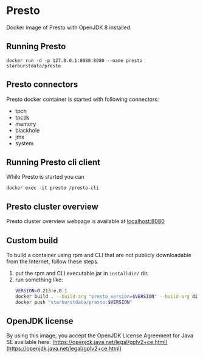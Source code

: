 # Presto
           
Docker image of Presto with OpenJDK 8 installed.

## Running Presto

    docker run -d -p 127.0.0.1:8080:8080 --name presto starburstdata/presto

## Presto connectors

Presto docker container is started with following connectors:
* tpch
* tpcds
* memory
* blackhole
* jmx
* system

## Running Presto cli client

While Presto is started you can

    docker exec -it presto /presto-cli

## Presto cluster overview

Presto cluster overview webpage is available at [localhost:8080](http://localhost:8080)

## Custom build

To build a container using rpm and CLI that are not publicly downloadable from the Internet, follow these steps.

1. put the rpm and CLI executable jar in `installdir/` dir.
2. run something like:
   ```bash
   VERSION=0.213-e.0.1
   docker build . --build-arg "presto_version=$VERSION" --build-arg dist_location=/installdir -t "starburstdata/presto:$VERSION" --squash
   docker push "starburstdata/presto:$VERSION"
   ```

## OpenJDK license

By using this image, you accept the OpenJDK License Agreement for Java SE available here:
[https://openjdk.java.net/legal/gplv2+ce.html](https://openjdk.java.net/legal/gplv2+ce.html)
